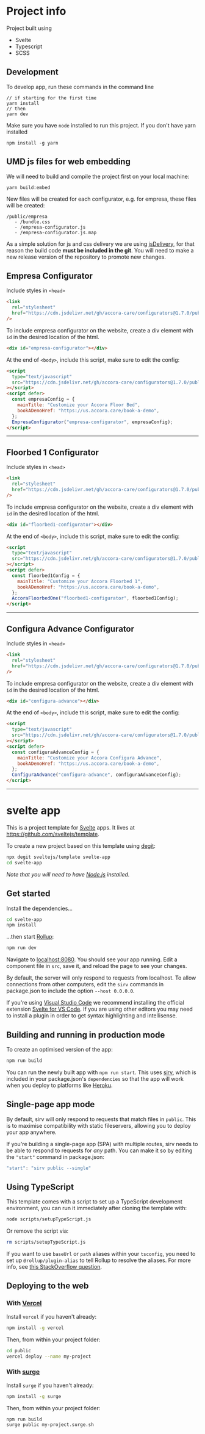 # Project info

Project built using

- Svelte
- Typescript
- SCSS

## Development

To develop app, run these commands in the command line

```
// if starting for the first time
yarn install
// then
yarn dev

```

Make sure you have `node` installed to run this project. If you don't have yarn installed

```
npm install -g yarn
```

## UMD js files for web embedding

We will need to build and compile the project first on your local machine:

```
yarn build:embed
```

New files will be created for each configurator, e.g. for empresa, these files will be created:

```
/public/empresa
   - /bundle.css
   - /empresa-configurator.js
   - /empresa-configurator.js.map
```

As a simple solution for js and css delivery we are using [jsDelivery](https://www.jsdelivr.com/), for that reason the build code **must be included in the git**. You will need to make a new release version of the repository to promote new changes.

## Empresa Configurator

Include styles in `<head>`

```html
<link
  rel="stylesheet"
  href="https://cdn.jsdelivr.net/gh/accora-care/configurators@1.7.0/public/empresa/bundle.css"
/>
```

To include empresa configurator on the website, create a div element with `id` in the desired location of the html.

```html
<div id="empresa-configurator"></div>
```

At the end of `<body>`, include this script, make sure to edit the config:

```html
<script
  type="text/javascript"
  src="https://cdn.jsdelivr.net/gh/accora-care/configurators@1.7.0/public/empresa/empresa-configurator.js"
></script>
<script defer>
  const empresaConfig = {
    mainTitle: "Customize your Accora Floor Bed",
    bookADemoHref: "https://us.accora.care/book-a-demo",
  };
  EmpresaConfigurator("empresa-configurator", empresaConfig);
</script>
```

---

## Floorbed 1 Configurator

Include styles in `<head>`

```html
<link
  rel="stylesheet"
  href="https://cdn.jsdelivr.net/gh/accora-care/configurators@1.7.0/public/floorbed1/bundle.css"
/>
```

To include empresa configurator on the website, create a div element with `id` in the desired location of the html.

```html
<div id="floorbed1-configurator"></div>
```

At the end of `<body>`, include this script, make sure to edit the config:

```html
<script
  type="text/javascript"
  src="https://cdn.jsdelivr.net/gh/accora-care/configurators@1.7.0/public/floorbed1/floorbed1-configurator.js"
></script>
<script defer>
  const floorbed1Config = {
    mainTitle: "Customize your Accora Floorbed 1",
    bookADemoHref: "https://us.accora.care/book-a-demo",
  };
  AccoraFloorbedOne("floorbed1-configurator", floorbed1Config);
</script>
```

---

## Configura Advance Configurator

Include styles in `<head>`

```html
<link
  rel="stylesheet"
  href="https://cdn.jsdelivr.net/gh/accora-care/configurators@1.7.0/public/configura-advance/bundle.css"
/>
```

To include empresa configurator on the website, create a div element with `id` in the desired location of the html.

```html
<div id="configura-advance"></div>
```

At the end of `<body>`, include this script, make sure to edit the config:

```html
<script
  type="text/javascript"
  src="https://cdn.jsdelivr.net/gh/accora-care/configurators@1.7.0/public/floorbed1/configura-advance.js"
></script>
<script defer>
  const configuraAdvanceConfig = {
    mainTitle: "Customize your Accora Configura Advance",
    bookADemoHref: "https://us.accora.care/book-a-demo",
  };
  ConfiguraAdvance("configura-advance", configuraAdvanceConfig);
</script>
```

---

# svelte app

This is a project template for [Svelte](https://svelte.dev) apps. It lives at https://github.com/sveltejs/template.

To create a new project based on this template using [degit](https://github.com/Rich-Harris/degit):

```bash
npx degit sveltejs/template svelte-app
cd svelte-app
```

_Note that you will need to have [Node.js](https://nodejs.org) installed._

## Get started

Install the dependencies...

```bash
cd svelte-app
npm install
```

...then start [Rollup](https://rollupjs.org):

```bash
npm run dev
```

Navigate to [localhost:8080](http://localhost:8080). You should see your app running. Edit a component file in `src`, save it, and reload the page to see your changes.

By default, the server will only respond to requests from localhost. To allow connections from other computers, edit the `sirv` commands in package.json to include the option `--host 0.0.0.0`.

If you're using [Visual Studio Code](https://code.visualstudio.com/) we recommend installing the official extension [Svelte for VS Code](https://marketplace.visualstudio.com/items?itemName=svelte.svelte-vscode). If you are using other editors you may need to install a plugin in order to get syntax highlighting and intellisense.

## Building and running in production mode

To create an optimised version of the app:

```bash
npm run build
```

You can run the newly built app with `npm run start`. This uses [sirv](https://github.com/lukeed/sirv), which is included in your package.json's `dependencies` so that the app will work when you deploy to platforms like [Heroku](https://heroku.com).

## Single-page app mode

By default, sirv will only respond to requests that match files in `public`. This is to maximise compatibility with static fileservers, allowing you to deploy your app anywhere.

If you're building a single-page app (SPA) with multiple routes, sirv needs to be able to respond to requests for _any_ path. You can make it so by editing the `"start"` command in package.json:

```js
"start": "sirv public --single"
```

## Using TypeScript

This template comes with a script to set up a TypeScript development environment, you can run it immediately after cloning the template with:

```bash
node scripts/setupTypeScript.js
```

Or remove the script via:

```bash
rm scripts/setupTypeScript.js
```

If you want to use `baseUrl` or `path` aliases within your `tsconfig`, you need to set up `@rollup/plugin-alias` to tell Rollup to resolve the aliases. For more info, see [this StackOverflow question](https://stackoverflow.com/questions/63427935/setup-tsconfig-path-in-svelte).

## Deploying to the web

### With [Vercel](https://vercel.com)

Install `vercel` if you haven't already:

```bash
npm install -g vercel
```

Then, from within your project folder:

```bash
cd public
vercel deploy --name my-project
```

### With [surge](https://surge.sh/)

Install `surge` if you haven't already:

```bash
npm install -g surge
```

Then, from within your project folder:

```bash
npm run build
surge public my-project.surge.sh
```
